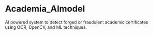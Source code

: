 # Academia_AImodel
AI powered system to detect forged or fraudulent academic certificates using OCR, OpenCV, and ML techniques.
